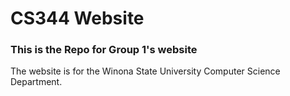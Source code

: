 <h1>CS344 Website</h1>

<h3>This is the Repo for Group 1's website</h3>
<p>The website is for the Winona State University Computer Science Department.</p>
